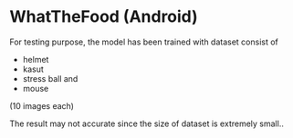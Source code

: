 # WhatTheFood (Android)

For testing purpose, the model has been trained with dataset consist of 
- helmet 
- kasut
- stress ball and 
- mouse 

(10 images each)

The result may not accurate since the size of dataset is extremely small..

